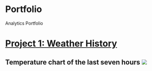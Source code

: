 # Portfolio
Analytics Portfolio
# [Project 1: Weather History](https://github.com/User-Ehmedov-Ferid/Portfolio/blob/main/project1.ipynb)

## Temperature chart of the last seven hours ![](Portfolio/output1.png)
